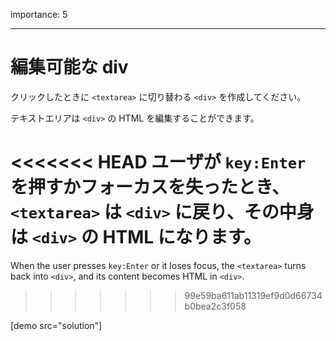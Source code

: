 importance: 5

---

# 編集可能な div

クリックしたときに `<textarea>` に切り替わる `<div>` を作成してください。

テキストエリアは `<div>` の HTML を編集することができます。

<<<<<<< HEAD
ユーザが `key:Enter` を押すかフォーカスを失ったとき、`<textarea>` は `<div>` に戻り、その中身は `<div>` の HTML になります。
=======
When the user presses `key:Enter` or it loses focus, the `<textarea>` turns back into `<div>`, and its content becomes HTML in `<div>`.
>>>>>>> 99e59ba611ab11319ef9d0d66734b0bea2c3f058

[demo src="solution"]
